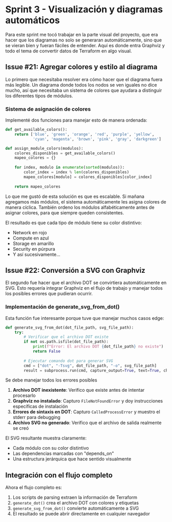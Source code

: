 
# Sprint 3 - Visualización y diagramas automáticos

Para este sprint me tocó trabajar en la parte visual del proyecto, que era hacer que los diagramas no solo se generaran automáticamente, sino que se vieran bien y fueran fáciles de entender. Aquí es donde entra Graphviz y todo el tema de convertir datos de Terraform en algo visual.

## Issue #21: Agregar colores y estilo al diagrama

Lo primero que necesitaba resolver era cómo hacer que el diagrama fuera más legible. Un diagrama donde todos los nodos se ven iguales no dice mucho, así que necesitaba un sistema de colores que ayudara a distinguir los diferentes tipos de módulos.

### Sistema de asignación de colores

Implementé dos funciones para manejar esto de manera ordenada:

```python
def get_available_colors():
    return ['blue', 'green', 'orange', 'red', 'purple', 'yellow', 
            'cyan', 'magenta', 'brown', 'pink', 'gray', 'darkgreen']

def assign_module_colors(modulos):
    colores_disponibles = get_available_colors()
    mapeo_colores = {}
    
    for index, modulo in enumerate(sorted(modulos)):
        color_index = index % len(colores_disponibles)
        mapeo_colores[modulo] = colores_disponibles[color_index]
    
    return mapeo_colores
```

Lo que me gustó de esta solución es que es escalable. Si mañana agregamos más módulos, el sistema automáticamente les asigna colores de manera cíclica. También ordeno los módulos alfabéticamente antes de asignar colores, para que siempre queden consistentes.

El resultado es que cada tipo de módulo tiene su color distintivo:
- Network en rojo
- Compute en azul  
- Storage en amarillo
- Security en púrpura
- Y así sucesivamente...


## Issue #22: Conversión a SVG con Graphviz

El segundo fue hacer que el archivo DOT se convirtiera automáticamente en SVG. Esto requería integrar Graphviz en el flujo de trabajo y manejar todos los posibles errores que pudieran ocurrir.

### Implementación de generate_svg_from_dot()

Esta función fue interesante porque tuve que manejar muchos casos edge:

```python
def generate_svg_from_dot(dot_file_path, svg_file_path):
    try:
        # Verificar que el archivo DOT existe
        if not os.path.isfile(dot_file_path):
            print(f"Error: El archivo DOT {dot_file_path} no existe")
            return False
        
        # Ejecutar comando dot para generar SVG
        cmd = ["dot", "-Tsvg", dot_file_path, "-o", svg_file_path]
        result = subprocess.run(cmd, capture_output=True, text=True, check=True)
```

Se debe manejar todos los errores posibles

1. **Archivo DOT inexistente**: Verifico que existe antes de intentar procesarlo
2. **Graphviz no instalado**: Capturo `FileNotFoundError` y doy instrucciones específicas de instalación
3. **Errores de sintaxis en DOT**: Capturo `CalledProcessError` y muestro el stderr para debugging
4. **Archivo SVG no generado**: Verifico que el archivo de salida realmente se creó


El SVG resultante muestra claramente:
- Cada módulo con su color distintivo
- Las dependencias marcadas con "depends_on"
- Una estructura jerárquica que hace sentido visualmente

## Integración con el flujo completo

Ahora el flujo completo es:

1. Los scripts de parsing extraen la información de Terraform
2. `generate_dot()` crea el archivo DOT con colores y etiquetas
3. `generate_svg_from_dot()` convierte automáticamente a SVG
4. El resultado se puede abrir directamente en cualquier navegador
